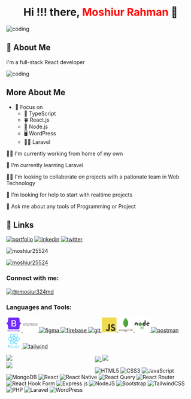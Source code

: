 <h1 style='text-align: center'>Hi !!! there, <span style='color: red'>Moshiur Rahman</span> 👋</h1>
<img src='https://i.ibb.co/6y6cRJF/Moshiur-Rahman-Banner-Image-2.png' width='800' alt='coding' />


## 🚀 About Me
I'm a full-stack React developer

<img src='https://camo.githubusercontent.com/cae12fddd9d6982901d82580bdf321d81fb299141098ca1c2d4891870827bf17/68747470733a2f2f6d69726f2e6d656469756d2e636f6d2f6d61782f313336302f302a37513379765349765f7430696f4a2d5a2e676966' width='400' alt='coding' />

## More About Me
- 🌱 Focus on 
  - 🚤 TypeScript 
  - 🍀 React.js 
  - 🌿 Node.js
  - 🖥️ WordPress
  - 🧑‍💻 Laravel
 
👩‍💻 I'm currently working from home of my own

🧠 I'm currently learning Laravel

👯‍♀️ I'm looking to collaborate on projects with a pationate team in Web Technology

🤔 I'm looking for help to start with realtime projects

💬 Ask me about any tools of Programming or Project


## 🔗 Links
[![portfolio](https://img.shields.io/badge/my_portfolio-000?style=for-the-badge&logo=ko-fi&logoColor=white)](https://moshiur-portfolio-60cccc.netlify.app/)
[![linkedin](https://img.shields.io/badge/linkedin-0A66C2?style=for-the-badge&logo=linkedin&logoColor=white)](https://www.linkedin.com/in/md-moshiur-rahman-13b951161/)
[![twitter](https://img.shields.io/badge/twitter-1DA1F2?style=for-the-badge&logo=twitter&logoColor=white)](https://twitter.com/Rmosiur324Md)


<p align="left"> <img src="https://komarev.com/ghpvc/?username=moshiur25524&label=Profile%20views&color=0e75b6&style=flat" alt="moshiur25524" /> </p>

<p align="left"> <a href="https://github.com/moshiur25524/MTF-Client"><img src="https://github-profile-trophy.vercel.app/?username=moshiur25524" alt="moshiur25524" /></a> </p>

<h3 align="left">Connect with me:</h3>
<p align="left">
<a href="https://twitter.com/@rmosiur324md" target="blank"><img align="center" src="https://raw.githubusercontent.com/rahuldkjain/github-profile-readme-generator/master/src/images/icons/Social/twitter.svg" alt="@rmosiur324md" height="30" width="40" /></a>
</p>

<h3 align="left">Languages and Tools:</h3>
<p class="width: 100%"> <a href="https://getbootstrap.com" target="_blank" rel="noreferrer"> <img src="https://raw.githubusercontent.com/devicons/devicon/master/icons/bootstrap/bootstrap-plain-wordmark.svg" alt="bootstrap" width="40" height="40"/> </a> <a href="https://expressjs.com" target="_blank" rel="noreferrer"> <img src="https://raw.githubusercontent.com/devicons/devicon/master/icons/express/express-original-wordmark.svg" alt="express" width="40" height="40"/> </a> <a href="https://www.figma.com/" target="_blank" rel="noreferrer"> <img src="https://www.vectorlogo.zone/logos/figma/figma-icon.svg" alt="figma" width="40" height="40"/> </a> <a href="https://firebase.google.com/" target="_blank" rel="noreferrer"> <img src="https://www.vectorlogo.zone/logos/firebase/firebase-icon.svg" alt="firebase" width="40" height="40"/> </a> <a href="https://git-scm.com/" target="_blank" rel="noreferrer"> <img src="https://www.vectorlogo.zone/logos/git-scm/git-scm-icon.svg" alt="git" width="40" height="40"/> </a> <a href="https://developer.mozilla.org/en-US/docs/Web/JavaScript" target="_blank" rel="noreferrer"> <img src="https://raw.githubusercontent.com/devicons/devicon/master/icons/javascript/javascript-original.svg" alt="javascript" width="40" height="40"/> </a> <a href="https://www.mongodb.com/" target="_blank" rel="noreferrer"> <img src="https://raw.githubusercontent.com/devicons/devicon/master/icons/mongodb/mongodb-original-wordmark.svg" alt="mongodb" width="40" height="40"/> </a> <a href="https://nodejs.org" target="_blank" rel="noreferrer"> <img src="https://raw.githubusercontent.com/devicons/devicon/master/icons/nodejs/nodejs-original-wordmark.svg" alt="nodejs" width="40" height="40"/> </a> <a href="https://postman.com" target="_blank" rel="noreferrer"> <img src="https://www.vectorlogo.zone/logos/getpostman/getpostman-icon.svg" alt="postman" width="40" height="40"/> </a> <a href="https://reactjs.org/" target="_blank" rel="noreferrer"> <img src="https://raw.githubusercontent.com/devicons/devicon/master/icons/react/react-original-wordmark.svg" alt="react" width="40" height="40"/> </a> <a href="https://tailwindcss.com/" target="_blank" rel="noreferrer"> <img src="https://www.vectorlogo.zone/logos/tailwindcss/tailwindcss-icon.svg" alt="tailwind" width="40" height="40"/> </a> </p>



<a href="https://github.com/moshiur25524/MTF-Client">
  <img align="center" src="https://github-readme-stats.vercel.app/api/pin/?username=moshiur25524&repo=MTF-Client" />
</a>
<a href="[https://github.com/anuraghazra/convoychat](https://github.com/moshiur25524/Bookory_Client)">
  <img align="" src="https://github-readme-stats.vercel.app/api/pin/?username=moshiur25524&repo=Bookory_Client" />
</a>


<img align='left' width='47%' src='https://github-readme-stats.vercel.app/api?username=moshiur25524&show_icons=true&theme=radical'/>
<img align='left' width='47%' src='https://github-readme-stats.vercel.app/api/top-langs/?username=moshiur25524&layout=compact'/>

<!-- ![moshiur's GitHub stats](https://github-readme-stats.vercel.app/api?username=moshiur25524&show_icons=true&theme=radical) -->
<!-- [![Top Langs](https://github-readme-stats.vercel.app/api/top-langs/?username=moshiur25524&layout=compact)](https://github.com/anuraghazra/github-readme-stats) -->
![HTML5](https://img.shields.io/badge/html5-%23E34F26.svg?style=for-the-badge&logo=html5&logoColor=white)
![CSS3](https://img.shields.io/badge/css3-%231572B6.svg?style=for-the-badge&logo=css3&logoColor=white)
![JavaScript](https://img.shields.io/badge/javascript-%23323330.svg?style=for-the-badge&logo=javascript&logoColor=%23F7DF1E)
![MongoDB](https://img.shields.io/badge/MongoDB-%234ea94b.svg?style=for-the-badge&logo=mongodb&logoColor=white)
![React](https://img.shields.io/badge/react-%2320232a.svg?style=for-the-badge&logo=react&logoColor=%2361DAFB)
![React Native](https://img.shields.io/badge/react_native-%2320232a.svg?style=for-the-badge&logo=react&logoColor=%2361DAFB)
![React Query](https://img.shields.io/badge/-React%20Query-FF4154?style=for-the-badge&logo=react%20query&logoColor=white)
![React Router](https://img.shields.io/badge/React_Router-CA4245?style=for-the-badge&logo=react-router&logoColor=white)
![React Hook Form](https://img.shields.io/badge/React%20Hook%20Form-%23EC5990.svg?style=for-the-badge&logo=reacthookform&logoColor=white)
![Express.js](https://img.shields.io/badge/express.js-%23404d59.svg?style=for-the-badge&logo=express&logoColor=%2361DAFB)
![NodeJS](https://img.shields.io/badge/node.js-6DA55F?style=for-the-badge&logo=node.js&logoColor=white)
![Bootstrap](https://img.shields.io/badge/bootstrap-%23563D7C.svg?style=for-the-badge&logo=bootstrap&logoColor=white)
![TailwindCSS](https://img.shields.io/badge/tailwindcss-%2338B2AC.svg?style=for-the-badge&logo=tailwind-css&logoColor=white)
![PHP](https://img.shields.io/badge/php-%2338B2AC.svg?style=for-the-badge&logo=php&logoColor=white&labelColor=violetk&color=violet)
![Laravel](https://img.shields.io/badge/laravel-%2338B2AC.svg?style=for-the-badge&logo=laravel&logoColor=white&labelColor=red&color=red)
![WordPress](https://img.shields.io/badge/wordpress-%2338B2AC.svg?style=for-the-badge&logo=wordpress&logoColor=white&labelColor=black&color=black)

<!-- 
Watch my contribution graph being eaten by a Snake! 🐍

![Watch my contribution graph being eaten by a Snake!](https://raw.githubusercontent.com/praveenscience/praveenscience/master/soc/snake.svg) -->
